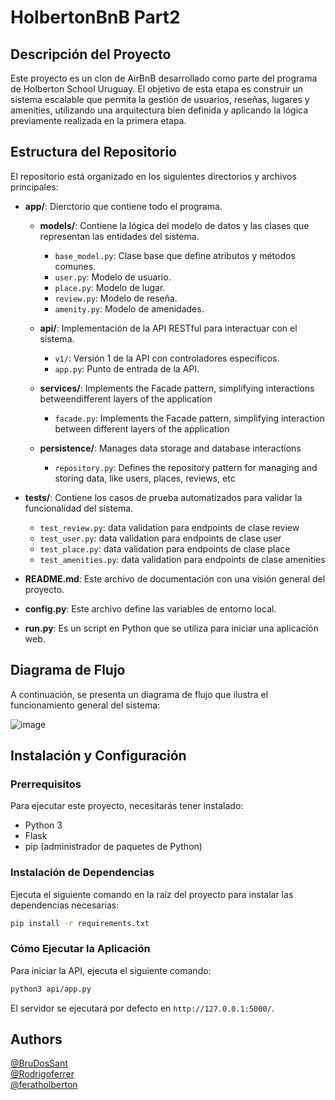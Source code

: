 # HolbertonBnB Part2

## Descripción del Proyecto

Este proyecto es un clon de AirBnB desarrollado como parte del programa de Holberton School Uruguay. El objetivo de esta etapa es construir un sistema escalable que permita la gestión de usuarios, reseñas, lugares y amenities, utilizando una arquitectura bien definida y aplicando la lógica previamente realizada en la primera etapa.

## Estructura del Repositorio

El repositorio está organizado en los siguientes directorios y archivos principales:

- **app/**: Dierctorio que contiene todo el programa.

  - **models/**: Contiene la lógica del modelo de datos y las clases que representan las entidades del sistema.

    - `base_model.py`: Clase base que define atributos y métodos comunes.
    - `user.py`: Modelo de usuario.
    - `place.py`: Modelo de lugar.
    - `review.py`: Modelo de reseña.
    - `amenity.py`: Modelo de amenidades.

  - **api/**: Implementación de la API RESTful para interactuar con el sistema.

    - `v1/`: Versión 1 de la API con controladores específicos.
    - `app.py`: Punto de entrada de la API.

  - **services/**: Implements the Facade pattern, simplifying interactions betweendifferent layers of the application
    - `facade.py`: Implements the Facade pattern, simplifying interaction between different layers of the application

  - **persistence/**: Manages data storage and database interactions
    - `repository.py`: Defines the repository pattern for managing and storing data, like users, places, reviews, etc

- **tests/**: Contiene los casos de prueba automatizados para validar la funcionalidad del sistema.

  - `test_review.py`: data validation para endpoints de clase review
  - `test_user.py`: data validation para endpoints de clase user
  - `test_place.py`: data validation para endpoints de clase place
  - `test_amenities.py`: data validation para endpoints de clase amenities

- **README.md**: Este archivo de documentación con una visión general del proyecto.

- **config.py**: Este archivo define las variables de entorno local.

- **run.py**: Es un script en Python que se utiliza para iniciar una aplicación web.


## Diagrama de Flujo

A continuación, se presenta un diagrama de flujo que ilustra el funcionamiento general del sistema:

![image](https://github.com/user-attachments/assets/ff6c19cb-88f8-4e94-b66a-6af4a462ae4c)

## Instalación y Configuración

### Prerrequisitos

Para ejecutar este proyecto, necesitarás tener instalado:

- Python 3
- Flask
- pip (administrador de paquetes de Python)

### Instalación de Dependencias

Ejecuta el siguiente comando en la raíz del proyecto para instalar las dependencias necesarias:

```bash
pip install -r requirements.txt
```

### Cómo Ejecutar la Aplicación

Para iniciar la API, ejecuta el siguiente comando:

```bash
python3 api/app.py
```

El servidor se ejecutará por defecto en `http://127.0.0.1:5000/`.

## Authors

[@BruDosSant](https://github.com/BruDosSant)  
[@Rodrigoferrer](https://github.com/Rodrigoferrer)  
[@feratholberton](https://github.com/feratholberton)
